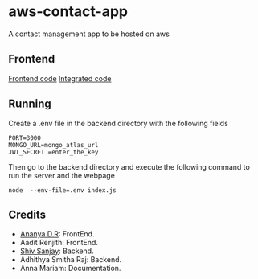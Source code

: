 # aws-contact-app

A contact management app to be hosted on aws

## Frontend
[Frontend code](https://github.com/Ananya-os/contact_management_system)
[Integrated code](https://github.com/Shivsay/aws-contact-app/tree/master)

## Running

Create a .env file in the backend directory with the following fields

```
PORT=3000
MONGO_URL=mongo_atlas_url
JWT_SECRET =enter_the_key
```

Then go to the backend directory and execute the following command to run the server and the webpage


```
node  --env-file=.env index.js
```

## Credits
- [Ananya D.R](https://github.com/Ananya-os): FrontEnd.
- Aadit Renjith: FrontEnd.
- [Shiv Sanjay](https://github.com/Shivsay): Backend.
- Adhithya Smitha Raj: Backend.
- Anna Mariam: Documentation.
